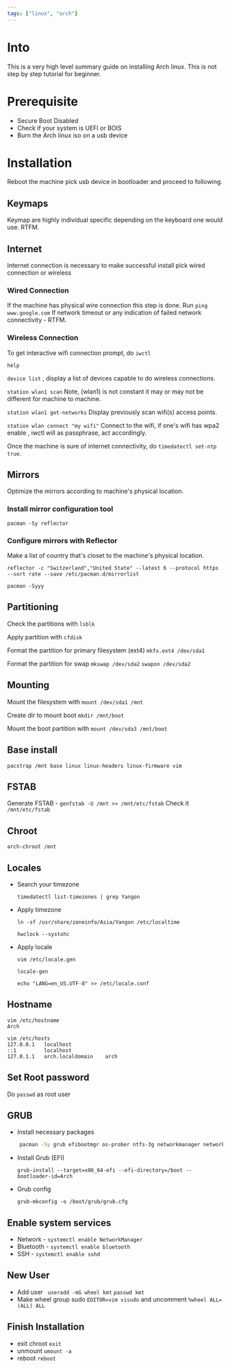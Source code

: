 ```yaml
---
tags: ["linux", "arch"]
---
```


# Into
This is a very high level summary guide on installing Arch linux. This is not step by step tutorial for beginner. 

# Prerequisite
- Secure Boot Disabled
- Check if your system is UEFI or BOIS
- Burn the Arch linux iso on a usb device

# Installation
Reboot the machine pick usb device in bootloader and proceed to following.

## Keymaps
Keymap are highly individual specific depending on the keyboard one would use. RTFM.

## Internet
Internet connection is necessary to make successful install pick wired connection or wireless 

### Wired Connection
If the machine has physical wire connection this step is done.
Run `ping www.google.com` 
If network timeout or any indication of failed network connectivity - RTFM.

### Wireless Connection
To get interactive wifi connection prompt, do `iwctl`

`help`

`device list` , display a list of devices capable to do wireless connections.

`station wlan1 scan` Note, (wlan1) is not constant it may or may not be different for machine to machine.

`station wlan1 get-networks` Display previously scan wifi(s) access points.

`station wlan connect "my wifi"` Connect to the wifi, if one's wifi has wpa2 enable , iwctl will as passphrase, act accordingly.

Once the machine is sure of internet connectivity, do `timedatectl set-ntp true`.

## Mirrors
Optimize the mirrors according to machine's physical location.

### Install mirror configuration tool

`pacman -Sy reflector`

### Configure mirrors with Reflector 
Make a list of country that's closet to the machine's physical location.

```
reflector -c "Switzerland","United State" --latest 6 --protocol https --sort rate --save /etc/pacman.d/mirrorlist
```

`pacman -Syyy`

## Partitioning

Check the partitions with `lsblk` 

Apply partition with `cfdisk` 

Format the partition for primary filesystem (ext4) `mkfs.ext4 /dev/sda1`

Format the partition for swap `mkswap /dev/sda2` `swapon /dev/sda2`

## Mounting 

Mount the filesystem with `mount /dev/sda1 /mnt`

Create dir to mount boot `mkdir /mnt/boot`

Mount the boot partition with `mount /dev/sda3 /mnt/boot`

## Base install
`pacstrap /mnt base linux linux-headers linux-firmware vim`

## FSTAB
Generate FSTAB - `genfstab -U /mnt >> /mnt/etc/fstab`
Check it `/mnt/etc/fstab`

## Chroot
`arch-chroot /mnt`

## Locales
- Search your timezone 
    ```
    timedatectl list-timezones | grep Yangon
    ```

- Apply timezone 
    ```
    ln -sf /usr/share/zoneinfo/Asia/Yangon /etc/localtime
    ``` 
	
    ```
    hwclock --systohc
    ```

- Apply locale 
    ```
    vim /etc/locale.gen
    ``` 

    ```
    locale-gen
    ``` 
	
    ```
    echo "LANG=en_US.UTF-8" >> /etc/locale.conf
    ```
## Hostname

```
vim /etc/hostname
Arch
```
```
vim /etc/hosts
127.0.0.1   localhost
::1         localhost
127.0.1.1   arch.localdomain    arch
```
## Set Root password
Do `passwd` as root user

## GRUB 
- Install necessary packages
```bash
    pacman -Sy grub efibootmgr os-prober ntfs-3g networkmanager network-manager-applet wireless_tools wpa_supplicant dialog mtools osfstools base-devel git bluez bluez-utils openssh
```

- Install Grub (EFI)
    ```
    grub-install --target=x86_64-efi --efi-directory=/boot --bootloader-id=Arch
    ```
- Grub config
    ```
    grub-mkconfig -o /boot/grub/grub.cfg
    ```
	
## Enable system services

- Network - `systemctl enable NetworkManager`
- Bluetooth - `systemctl enable bluetooth`
- SSH - `systemctl enable sshd`

## New User
- Add user ` useradd -mG wheel kmt` `passwd kmt`
- Make wheel group sudo `EDITOR=vim visudo` and uncomment `%wheel ALL=(ALL) ALL`

## Finish Installation
- exit chroot `exit`
- unmount `umount -a`
- reboot `reboot`
